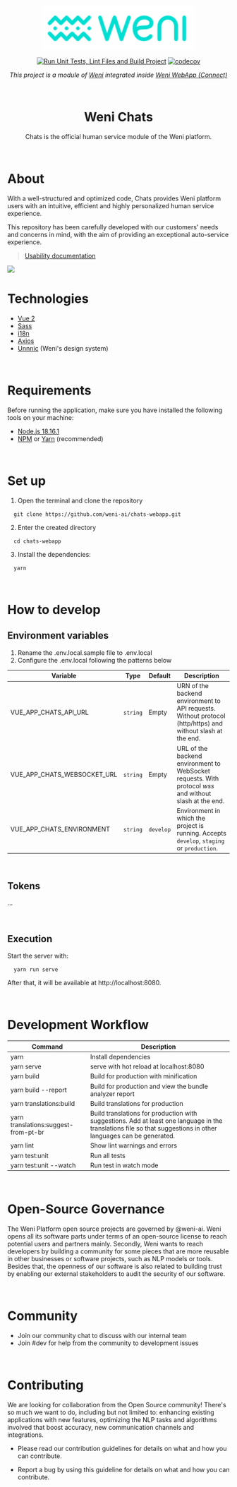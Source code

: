 <div align="center">

<img src="https://github.com/Ilhasoft/weni-webapp/raw/main/src/assets/LogoWeniAnimada.svg" height="100" />

[![Run Unit Tests, Lint Files and Build Project](https://github.com/weni-ai/chats-webapp/actions/workflows/test-and-build.yml/badge.svg?branch=main)](https://github.com/weni-ai/chats-webapp/actions/workflows/test-and-build.yml)
[![codecov](https://codecov.io/gh/weni-ai/chats-webapp/graph/badge.svg?token=4G62T5ER2Z)](https://codecov.io/gh/weni-ai/chats-webapp)

_This project is a module of [Weni](https://github.com/weni-ai) integrated inside [Weni WebApp (Connect)](https://github.com/weni-ai/weni-webapp)_

<br/>

# Weni Chats

Chats is the official human service module of the Weni platform.

</div>

<br/>

# About

With a well-structured and optimized code, Chats provides Weni platform users with an intuitive, efficient and highly personalized human service experience.

This repository has been carefully developed with our customers' needs and concerns in mind, with the aim of providing an exceptional auto-service experience.

> [Usability documentation](https://docs.weni.ai/l/pt/atendimento-humano)

<img src="https://github.com/weni-ai/chats-webapp/assets/69015179/712b36c8-a2b4-4307-9fb2-17c88a12fb08" />

<br/>

# Technologies

- [Vue 2](https://v2.vuejs.org/)
- [Sass](https://sass-lang.com/)
- [i18n](https://www.i18next.com/)
- [Axios](https://axios-http.com/ptbr/docs/intro)
- [Unnnic](https://github.com/weni-ai/unnnic) (Weni's design system)

<br/>

# Requirements

Before running the application, make sure you have installed the following tools on your machine:

- [Node.js 18.16.1](https://nodejs.org/en)
- [NPM](https://www.npmjs.com/) or [Yarn](https://yarnpkg.com/) (recommended)

<br/>

# Set up

1. Open the terminal and clone the repository

```
  git clone https://github.com/weni-ai/chats-webapp.git
```

2. Enter the created directory

```
  cd chats-webapp
```

3. Install the dependencies:

```
  yarn
```

<br/>

# How to develop

## Environment variables

1. Rename the .env.local.sample file to .env.local
2. Configure the .env.local following the patterns below

| Variable                    | Type     | Default   | Description                                                                                                 |
| --------------------------- | -------- | --------- | ----------------------------------------------------------------------------------------------------------- |
| VUE_APP_CHATS_API_URL       | `string` | Empty     | URN of the backend environment to API requests. Without protocol (http/https) and without slash at the end. |
| VUE_APP_CHATS_WEBSOCKET_URL | `string` | Empty     | URL of the backend environment to WebSocket requests. With protocol _wss_ and without slash at the end.     |
| VUE_APP_CHATS_ENVIRONMENT   | `string` | `develop` | Environment in which the project is running. Accepts `develop`, `staging` or `production`.                  |

<br/>

## Tokens

...

<br/>

## Execution

Start the server with:

```
  yarn run serve
```

After that, it will be available at http://localhost:8080.

<br/>

# Development Workflow

| Command                              | Description                                                                                                                                                     |
| ------------------------------------ | --------------------------------------------------------------------------------------------------------------------------------------------------------------- |
| yarn                                 | Install dependencies                                                                                                                                            |
| yarn serve                           | serve with hot reload at localhost:8080                                                                                                                         |
| yarn build                           | Build for production with minification                                                                                                                          |
| yarn build --report                  | Build for production and view the bundle analyzer report                                                                                                        |
| yarn translations:build              | Build translations for production                                                                                                                               |
| yarn translations:suggest-from-pt-br | Build translations for production with suggestions. Add at least one language in the translations file so that suggestions in other languages can be generated. |
| yarn lint                            | Show lint warnings and errors                                                                                                                                   |
| yarn test:unit                       | Run all tests                                                                                                                                                   |
| yarn test:unit --watch               | Run test in watch mode                                                                                                                                          |

<br/>

# Open-Source Governance

The Weni Platform open source projects are governed by @weni-ai. Weni opens all its software parts under terms of an open-source license to reach potential users and partners mainly. Secondly, Weni wants to reach developers by building a community for some pieces that are more reusable in other businesses or software projects, such as NLP models or tools. Besides that, the openness of our software is also related to building trust by enabling our external stakeholders to audit the security of our software.

<br/>

# Community

- Join our community chat to discuss with our internal team
- Join #dev for help from the community to development issues

<br/>

# Contributing

We are looking for collaboration from the Open Source community! There's so much we want to do, including but not limited to: enhancing existing applications with new features, optimizing the NLP tasks and algorithms involved that boost accuracy, new communication channels and integrations.

- Please read our contribution guidelines for details on what and how you can contribute.

- Report a bug by using this guideline for details on what and how you can contribute.
